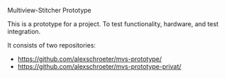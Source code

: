 Multiview-Stitcher Prototype

This is a prototype for a project. To test functionality, hardware, and test integration.

It consists of two repositories:
 - https://github.com/alexschroeter/mvs-prototype/
 - https://github.com/alexschroeter/mvs-prototype-privat/
